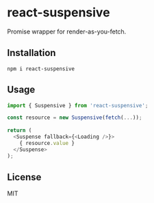 # react-suspensive

Promise wrapper for render-as-you-fetch.

## Installation

```
npm i react-suspensive
```

## Usage

``` typescript
import { Suspensive } from 'react-suspensive';

const resource = new Suspensive(fetch(...));
  
return (
  <Suspense fallback={<Loading />}>
    { resource.value }
  </Suspense>
);
```

## License

MIT
